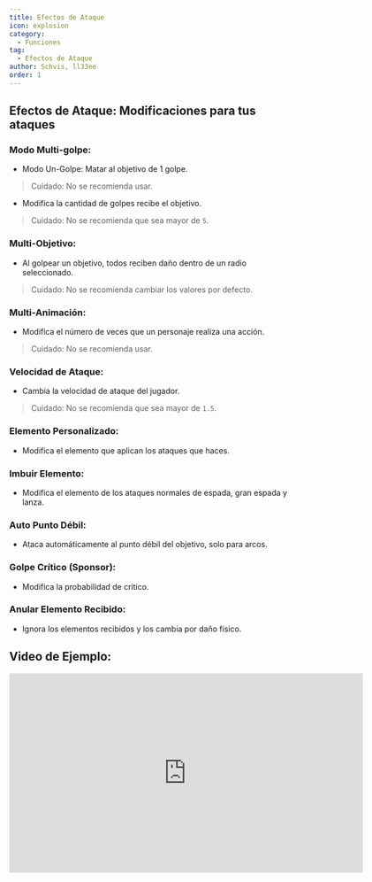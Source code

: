 ```yaml
---
title: Efectos de Ataque
icon: explosion
category:
  - Funciones
tag:
  - Efectos de Ataque
author: Schvis, ll33ee
order: 1
---
```


## Efectos de Ataque: Modificaciones para tus ataques

### Modo Multi-golpe:
- Modo Un-Golpe: Matar al objetivo de 1 golpe.
> Cuidado: No se recomienda usar.
- Modifica la cantidad de golpes recibe el objetivo.
> Cuidado: No se recomienda que sea mayor de `5`.
### Multi-Objetivo:
- Al golpear un objetivo, todos reciben daño dentro de un radio seleccionado.
> Cuidado: No se recomienda cambiar los valores por defecto.
### Multi-Animación:
- Modifica el número de veces que un personaje realiza una acción.
> Cuidado: No se recomienda usar.
### Velocidad de Ataque:
- Cambia la velocidad de ataque del jugador.
> Cuidado: No se recomienda que sea mayor de `1.5`.
### Elemento Personalizado:
- Modifica el elemento que aplican los ataques que haces.
### Imbuir Elemento:
- Modifica el elemento de los ataques normales de espada, gran espada y lanza.
### Auto Punto Débil:
- Ataca automáticamente al punto débil del objetivo, solo para arcos.
### Golpe Crítico (Sponsor):
- Modifica la probabilidad de critico.
### Anular Elemento Recibido:
- Ignora los elementos recibidos y los cambia por daño físico.

## Video de Ejemplo:

<div class="iframe-container"><iframe width="640" height="360" src="https://www.youtube.com/embed/1BdKwxBjWyg?list=PL5eI1Tb64p56g27qfYk7VuFTz4FK6YrKa" title="Korepi - Attack Effects" frameborder="0" allow="accelerometer; autoplay; clipboard-write; encrypted-media; gyroscope; picture-in-picture; web-share" allowfullscreen></iframe></div>
